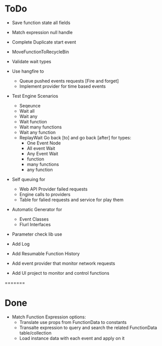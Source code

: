 # ToDo
* Save function state all fields
* Match expression null handle
* Complete Duplicate start event
* MoveFunctionToRecycleBin


* Validate wait types

* Use hangfire to 
	* Queue pushed events requests [Fire and forget]
	* Implement provider for time based events
* Test Engine Scenarios
	* Seqeunce
	* Wait all
	* Wait any
	* Wait function
	* Wait many functions
	* Wait any function
	* ReplayWait Go back [to] and go back [after] for types:
		* One Event Node
		* All event Wait
		* Any Event Wait
		* function
		* many functions
		* any function 


* Self queuing for 
	* Web API Provider failed requests
	* Engine calls to providers
	* Table for falied requests and service for play them


* Automatic Generator for
	* Event Classes
	* Flurl Interfaces


* Parameter check lib use


* Add Log
* Add Resumable Function History
* Add event provider that monitor network requests
* Add UI project to monitor and control functions






=======
# Done
* Match Function Expression options:
	* Translate use props from FunctionData to constants
	* Transalte expression to query and search the related FunctionData table/collection
	* Load instance data with each event and apply on it